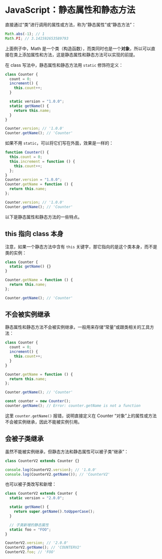 # JavaScript：静态属性和静态方法

直接通过“类”进行调用的属性或方法，称为“静态属性”或“静态方法”：

```ts
Math.abs(-1); // 1
Math.PI; // 3.141592653589793
```

上面例子中，Math 是一个类（构造函数），而类同时也是一个**对象**，所以可以直接在类上添加属性和方法，这是静态属性和静态方法可以实现的前提。

在 class 写法中，静态属性和静态方法用 `static` 修饰符定义：

```js
class Counter {
  count = 0;
  increment() {
    this.count++;
  }

  static version = "1.0.0";
  static getName() {
    return this.name;
  }
}

Counter.version; // '1.0.0'
Counter.getName(); // 'Counter'
```

如果不用 `static`，可以将它们写在外面，效果是一样的：

```js
function Counter() {
  this.count = 0;
  this.increment = function () {
    this.count++;
  };
}
Counter.version = "1.0.0";
Counter.getName = function () {
  return this.name;
};

Counter.version; // '1.0.0'
Counter.getName(); // 'Counter'
```

以下是静态属性和静态方法的一些特点。

## this 指向 class 本身

注意，如果一个静态方法中含有 `this` 关键字，那它指向的是这个类本身，而不是类的实例：

```js
class Counter {
  static getName() {}
}

Counter.getName = function () {
  return this.name;
};

Counter.getName(); // 'Counter'
```

## 不会被实例继承

静态属性和静态方法不会被实例继承，一般用来存储“常量”或跟类相关的工具方法：

```js
class Counter {
  count = 0;
  increment() {
    this.count++;
  }
}

Counter.getName = function () {
  return this.name;
};

Counter.getName(); // 'Counter'

const counter = new Counter();
counter.getName(); // Error: counter.getName is not a function
```

这里 `counter.getName()` 报错，说明直接定义在 Counter “对象”上的属性或方法不会被实例继承，因此不能被实例引用。

## 会被子类继承

虽然不能被实例继承，但静态方法和静态属性可以被子类“继承”：

```js
class CounterV2 extends Counter {}

console.log(CounterV2.version); // '1.0.0'
console.log(CounterV2.getName()); // 'CounterV2'
```

也可以被子类改写和新增：

```js
class CounterV2 extends Counter {
  static version = "2.0.0";

  static getName() {
    return super.getName().toUpperCase();
  }

  // 子类新增的静态属性
  static foo = "FOO";
}

CounterV2.version; // '2.0.0'
CounterV2.getName(); // 'COUNTERV2'
CounterV2.foo; // 'FOO'
```

